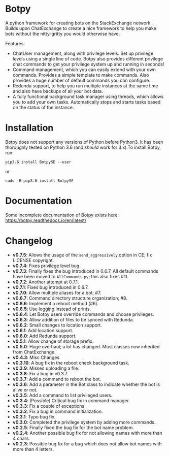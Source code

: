 # Botpy

A python framework for creating bots on the StackExchange network. Builds upon ChatExchange to create a nice framework to help you make bots without the nitty-gritty you would otherwise have.

Features:

 - ChatUser management, along with privilege levels. Set up privilege levels using a single line of code. Botpy also provides different privilege chat commands to get your privilege system up and running in seconds!
 - Command management, which you can easily extend with your own commands. Provides a simple template to make commands. Also provides a huge number of default commands you can configure.
 - Redunda support, to help you run multiple instances at the same time and also have backups of all your bot data.
 - A fully functional background task manager using threads, which allows you to add your own tasks. Automatically stops and starts tasks based on the status of the instance. 

# Installation

Botpy does not support any versions of Python before Python3. It has been thoroughly tested on Python 3.6 (and *should* work for 3.x).To install Botpy, run:

    pip3.6 install BotpySE --user

or

    sudo -H pip3.6 install BotpySE

# Documentation

Some incomplete documentation of Botpy exists here: https://botpy.readthedocs.io/en/latest/ 

# Changelog

 - **v0.7.5**: Allows the usage of the `send_aggressively` option in CE; fix LICENSE copyright.
 - **v0.7.4**: Fixes privilege level bug.
 - **v0.7.3**: Finally fixes the bug introduced in 0.6.7. All default commands have been moved to `AllCommands.py`; this also fixes #11. 
 - **v0.7.2**: Another attempt at 0.7.1.
 - **v0.7.1**: Fixes bug introduced in 0.6.7.
 - **v0.7.0**: Allow multiple aliases for a bot; #7.
 - **v0.6.7**: Command directory structure organization; #8.
 - **v0.6.6**: Implement a reboot method (#6).
 - **v0.6.5**: Use logging instead of prints.
 - **v0.6.4**: Let Botpy users override commands and choose privileges.
 - **v0.6.3**: Allow addition of files to be synced with Redunda.
 - **v0.6.2**: Small changes to location support.
 - **v0.6.1**: Add location support.
 - **v0.6.0**: Add Redunda support.
 - **v0.5.1**: Allow change of storage prefix.
 - **v0.5.0**: Huge overhaul; a lot has changed. Most classes now inherited from ChatExchange.
 - **v0.4.3**: Misc Changes
 - **v0.3.10**: A bug fix in the reboot check background task.
 - **v0.3.9**: Missed uploading a file.
 - **v0.3.8**: Fix a bug in v0.3.7.
 - **v0.3.7**: Add a command to reboot the bot.
 - **v0.3.6**: Add a parameter in the Bot class to indicate whether the bot is alive or not.
 - **v0.3.5**: Add a command to list privileged users.
 - **v0.3.4**: (Possible) Critical bug fix in command manager.
 - **v0.3.3**: Fix a couple of exceptions.
 - **v0.3.2**: Fix a bug in command initialization. 
 - **v0.3.1**: Typo bug fix.
 - **v0.3.0**: Completed the privilege system by adding more commands.
 - **v0.2.5**: Finally fixed the bug fix for the bot name problem.
 - **v0.2.4**: Another possible bug fix for not allowing names with more than 4 chars.
 - **v0.2.3**: Possible bug fix for a bug which does not allow bot names with more than 4 letters.
